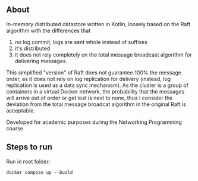 ## About

In-memory distributed datastore written in Kotlin, loosely based on the
Raft algorithm with the differences that 
1) no log commit, logs are sent whole instead of suffixes 
2) it's distributed 
3) it does not rely completely on the total message broadcast algorithm for delivering messages. 

This simplified "version" of Raft does not guarantee 100% the message order, 
as it does not rely on log replication for delivery (instead, log replication is used as a data sync mechanism). As
the cluster is a group of containers in a virtual Docker network, the probability that the messages will arrive out of order or get lost is next 
to none, thus I consider the deviation from the total message broadcat algorithm in the original Raft is acceptable.

Developed for academic purposes during the Networking Programming course.

## Steps to run

Run in root folder:
```
docker compose up --build
```

